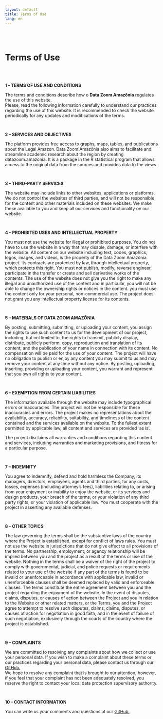 ```yaml
---
layout: default
title: Terms of Use
lang: en
---
```

<br>
<br>
<h1 class="title-about">Terms of Use</h1>
<br>


<div class="texto_livre">
<br><p><strong>1 – TERMS OF USE AND CONDITIONS</strong></p>



<p>The terms and conditions describe how o <strong>Data Zoom Amazônia</strong> regulates the use of this website.<br>Please, read the following information carefully to understand our practices regarding the use of this website. It is recommended to check the website periodically for any updates and modifications of the terms.</p>



<br><p><strong>2 – SERVICES AND OBJECTIVES</strong></p>



<p>The platform provides free access to graphs, maps, tables, and publications about the Legal Amazon. Data Zoom Amazônia also aims to facilitate and streamline academic research about the region by creating datazoom.amazonia. It is a package in the R statistical program that allows access to the original data from the sources and provides data to the views.</p>



<br><p><strong>3 – THIRD-PARTY SERVICES</strong></p>



<p>The website may include links to other websites, applications or platforms. We do not control the websites of third parties, and will not be responsible for the content and other materials included on these websites. We make these available to you and keep all our services and functionality on our website.</p>



<br><p><strong>4 – PROHIBITED USES AND INTELLECTUAL PROPERTY</strong></p>



<p>You must not use the website for illegal or prohibited purposes. You do not have to use the website in a way that may disable, damage, or interfere with the website.
All content on our website including text, codes, graphics, logos, images, and videos, is the property of the Data Zoom Amazônia project. Its contracts are protected by law, through intellectual property, which protects this right. You must not publish, modify, reverse engineer, participate in the transfer or create and sell derivative works of the contents.
The use of the website does not give you the right to make any illegal and unauthorized use of the content and in particular, you will not be able to change the ownership rights or notices in the content. you must use the content only for your personal, non-commercial use. The project does not grant you any intellectual property license for its contents.</p>



<br><p><strong>5 – MATERIALS OF DATA ZOOM AMAZÔNIA</strong></p>



<p>By posting, submitting, submitting, or uploading your content, you assign the rights to use such content to us for the development of our project, including, but not limited to, the rights to transmit, publicly display, distribute, publicly perform, copy, reproduction and translation of its content; and the publication of your name in connection with its content.
No compensation will be paid for the use of your content. The project will have no obligation to publish or enjoy any content you may submit to us and may remove your content at any time without any notice. By posting, uploading, inserting, providing or uploading your content, you warrant and represent that you own all rights to your content.</p>



<br><p><strong>6 – EXEMPTION FROM CERTAIN LIABILITIES</strong></p>



<p>The information available through the website may include typographical errors or inaccuracies. The project will not be responsible for these inaccuracies and errors. The project makes no representations about the availability, accuracy, reliability, suitability, and timeliness of the content contained and the services available on the website. To the fullest extent permitted by applicable law, all content and services are provided ‘as is’.

The project disclaims all warranties and conditions regarding this content and services, including warranties and marketing provisions, and fitness for a particular purpose.</p>



<br><p><strong>7 – INDEMNITY</strong></p>



<p>You agree to indemnify, defend and hold harmless the Company, its managers, directors, employees, agents and third parties, for any costs, losses, expenses (including attorney’s fees), liabilities relating to, or arising from your enjoyment or inability to enjoy the website, or its services and design products, your breach of the terms, or your violation of any third party rights, or your violation of applicable law. You must cooperate with the project in asserting any available defenses.</p>



<br><p><strong>8 – OTHER TOPICS</strong></p>



<p>The law governing the terms shall be the substantive laws of the country where the Project is established, except for conflict of laws rules. You must not use the website in jurisdictions that do not give effect to all provisions of the terms.
No partnership, employment, or agency relationship will be implied between you and the project as a result of the terms or use of the website. Nothing in the terms shall be a waiver of the right of the project to comply with governmental, judicial, and police requests or requirements related to your use of the website
If any part of the terms is found to be invalid or unenforceable in accordance with applicable law, invalid or unenforceable clauses shall be deemed replaced by valid and enforceable clauses. The terms constitute the entire agreement between you and the project regarding the enjoyment of the website. In the event of disputes, claims, disputes, or causes of action between the Project and you in relation to the Website or other related matters, or the Terms, you and the Project agree to attempt to resolve such disputes, claims, claims, disputes, or causes of action for negotiation in good faith, and in the event of failure of such negotiation, exclusively through the courts of the country where the project is established.</p>



<br><p><strong> 9 – COMPLAINTS</strong></p>





<p>We are committed to resolving any complaints about how we collect or use your personal data. If you wish to make a complaint about these terms or our practices regarding your personal data, please contact us through our <a href="https://github.com/datazoompuc/datazoom.amazonia/issues" data-type="URL" data-id="https://github.com/datazoompuc/datazoom.amazonia/issues" target="_blank" rel="noreferrer noopener">GitHub.</a><br>We hope to resolve any complaint that is brought to our attention, however, if you feel that your complaint has not been adequately resolved, you reserve the right to contact your local data protection supervisory authority.</p>



<br><p><strong>10 – CONTACT INFORMATION</strong></p>



<p>You can write us your comments and questions at our <a rel="noreferrer noopener" href="https://github.com/datazoompuc/datazoom.amazonia/issues" data-type="URL" data-id="https://github.com/datazoompuc/datazoom.amazonia/issues" target="_blank">GitHub.</a></p>

</div>

<p></p>

<br><br>
